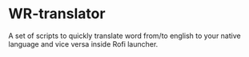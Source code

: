 # WR-translator
A set of scripts to quickly translate word from/to english to your native language and vice versa inside Rofi launcher.
